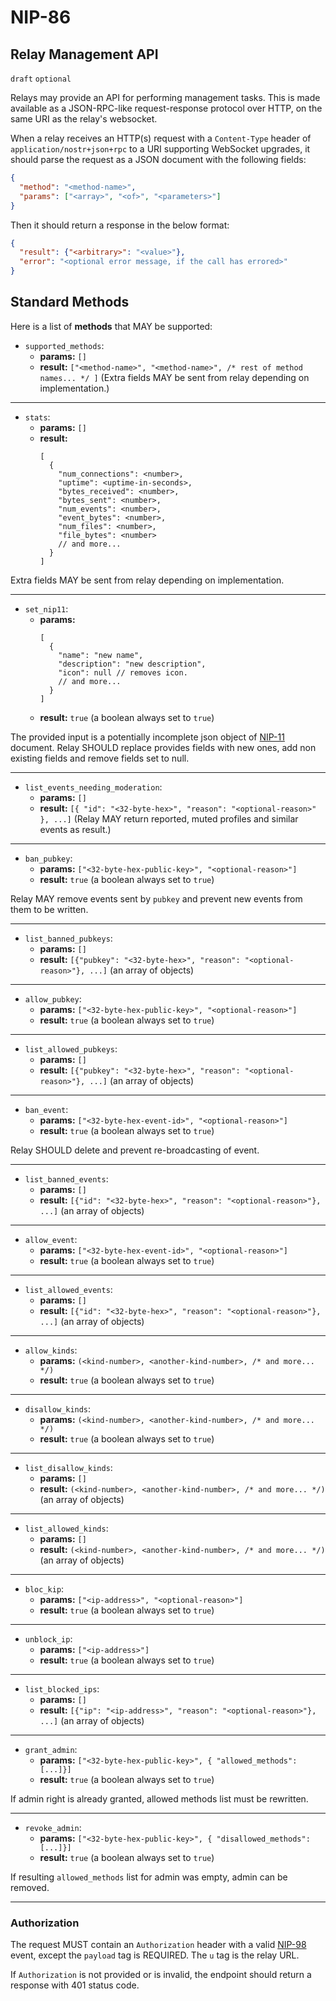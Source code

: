 NIP-86
======

Relay Management API
--------------------

`draft` `optional`

Relays may provide an API for performing management tasks. This is made available as a JSON-RPC-like request-response protocol over HTTP, on the same URI as the relay's websocket.

When a relay receives an HTTP(s) request with a `Content-Type` header of `application/nostr+json+rpc` to a URI supporting WebSocket upgrades, it should parse the request as a JSON document with the following fields:

```json
{
  "method": "<method-name>",
  "params": ["<array>", "<of>", "<parameters>"]
}
```

Then it should return a response in the below format:

```json
{
  "result": {"<arbitrary>": "<value>"},
  "error": "<optional error message, if the call has errored>"
}
```

## Standard Methods

Here is a list of **methods** that MAY be supported:

* `supported_methods`: 
  - **params:** `[]`
  - **result:** `["<method-name>", "<method-name>", /* rest of method names... */ ]` (Extra fields MAY be sent from relay depending on implementation.)

---

* `stats`: 
  - **params:** `[]`
  - **result:**
    ```jsonc
    [
      {
        "num_connections": <number>,
        "uptime": <uptime-in-seconds>,
        "bytes_received": <number>,
        "bytes_sent": <number>,
        "num_events": <number>,
        "event_bytes": <number>,
        "num_files": <number>,
        "file_bytes": <number>
        // and more...
      }
    ]
    ```

Extra fields MAY be sent from relay depending on implementation.

---

* `set_nip11`: 
  - **params:** 
    ```jsonc
    [
      {
        "name": "new name",
        "description": "new description",
        "icon": null // removes icon. 
        // and more...
      }
    ]
    ```
  - **result:** `true` (a boolean always set to `true`)

The provided input is a potentially incomplete json object of [NIP-11](./11.md) document. 
Relay SHOULD replace provides fields with new ones, add non existing fields and remove fields set to null.

---

* `list_events_needing_moderation`: 
  - **params:** `[]`
  - **result:** `[{ "id": "<32-byte-hex>", "reason": "<optional-reason>" }, ...]` (Relay MAY return reported, muted profiles and similar events as result.)

---

* `ban_pubkey`: 
  - **params:** `["<32-byte-hex-public-key>", "<optional-reason>"]`
  - **result:** `true` (a boolean always set to `true`)

Relay MAY remove events sent by `pubkey` and prevent new events from them to be written.

---

* `list_banned_pubkeys`: 
  - **params:** `[]`
  - **result:** `[{"pubkey": "<32-byte-hex>", "reason": "<optional-reason>"}, ...]` (an array of objects)

---

* `allow_pubkey`: 
  - **params:** `["<32-byte-hex-public-key>", "<optional-reason>"]`
  - **result:** `true` (a boolean always set to `true`)

---

* `list_allowed_pubkeys`: 
  - **params:** `[]`
  - **result:** `[{"pubkey": "<32-byte-hex>", "reason": "<optional-reason>"}, ...]` (an array of objects)

---

* `ban_event`: 
  - **params:** `["<32-byte-hex-event-id>", "<optional-reason>"]`
  - **result:** `true` (a boolean always set to `true`)

Relay SHOULD delete and prevent re-broadcasting of event.

---

* `list_banned_events`: 
  - **params:** `[]`
  - **result:** `[{"id": "<32-byte-hex>", "reason": "<optional-reason>"}, ...]` (an array of objects)

---

* `allow_event`: 
  - **params:** `["<32-byte-hex-event-id>", "<optional-reason>"]`
  - **result:** `true` (a boolean always set to `true`)

---

* `list_allowed_events`: 
  - **params:** `[]`
  - **result:** `[{"id": "<32-byte-hex>", "reason": "<optional-reason>"}, ...]` (an array of objects)

---

* `allow_kinds`: 
  - **params:** `(<kind-number>, <another-kind-number>, /* and more... */)`
  - **result:** `true` (a boolean always set to `true`)

---

* `disallow_kinds`: 
  - **params:** `(<kind-number>, <another-kind-number>, /* and more... */)`
  - **result:** `true` (a boolean always set to `true`)

---

* `list_disallow_kinds`: 
  - **params:** `[]`
  - **result:** `(<kind-number>, <another-kind-number>, /* and more... */)` (an array of objects)

---

* `list_allowed_kinds`: 
  - **params:** `[]`
  - **result:** `(<kind-number>, <another-kind-number>, /* and more... */)` (an array of objects)

---

* `bloc_kip`: 
  - **params:** `["<ip-address>", "<optional-reason>"]`
  - **result:** `true` (a boolean always set to `true`)

---

* `unblock_ip`: 
  - **params:** `["<ip-address>"]`
  - **result:** `true` (a boolean always set to `true`)

---

* `list_blocked_ips`: 
  - **params:** `[]`
  - **result:** `[{"ip": "<ip-address>", "reason": "<optional-reason>"}, ...]` (an array of objects)

---

* `grant_admin`: 
  - **params:** `["<32-byte-hex-public-key>", { "allowed_methods": [...]}]`
  - **result:** `true` (a boolean always set to `true`)

If admin right is already granted, allowed methods list must be rewritten.

---

* `revoke_admin`: 
  - **params:** `["<32-byte-hex-public-key>", { "disallowed_methods": [...]}]`
  - **result:** `true` (a boolean always set to `true`)

If resulting `allowed_methods` list for admin was empty, admin can be removed.

---

### Authorization

The request MUST contain an `Authorization` header with a valid [NIP-98](./98.md) event, except the `payload` tag is REQUIRED. The `u` tag is the relay URL.

If `Authorization` is not provided or is invalid, the endpoint should return a response with 401 status code.
